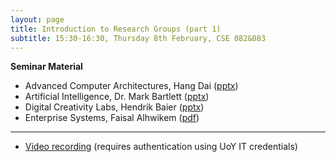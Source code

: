 ```yaml
---
layout: page
title: Introduction to Research Groups (part 1)
subtitle: 15:30-16:30, Thursday 8th February, CSE 082&083
---
```


**Seminar Material**

- Advanced Computer Architectures, Hang Dai ([pptx](../../material/Feb18/ACA.pptx))
- Artificial Intelligence, Dr. Mark Bartlett  ([pptx](../../material/Feb18/AI.pptx))
- Digital Creativity Labs, Hendrik Baier ([pptx](../../material/Feb18/DC.pptx))
- Enterprise Systems, Faisal Alhwikem ([pdf](../../material/Feb18/ES.pptx))

---

- [Video recording](../../videos/Feb18) (requires authentication using UoY IT credentials)

